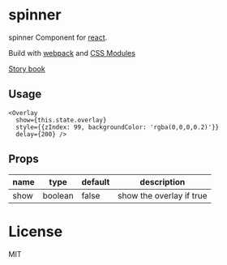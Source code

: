 # spinner

spinner Component for [react](https://facebook.github.io/react/).

Build with [webpack](https://webpack.github.io/) and [CSS Modules](https://github.com/css-modules/css-modules)

[Story book](https://rc-component.github.io/spinner/)

## Usage

```
<Overlay
  show={this.state.overlay}
  style={{zIndex: 99, backgroundColor: 'rgba(0,0,0,0.2)'}}
  delay={200} />
```

## Props

name   | type   | default    | description
-------| ------ | ---------- | ------------
show   | boolean| false      | show the overlay if true

# License

MIT
